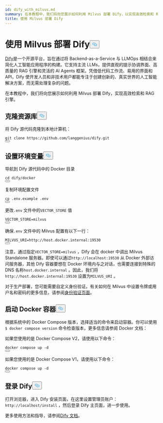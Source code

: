 ```yaml
---
id: dify_with_milvus.md
summary: 在本教程中，我们将向您展示如何利用 Milvus 部署 Dify，以实现高效检索和 RAG 引擎。
title: 使用 Milvus 部署 Dify
---
```

<h1 id="Deploying-Dify-with-Milvus" class="common-anchor-header">使用 Milvus 部署 Dify<button data-href="#Deploying-Dify-with-Milvus" class="anchor-icon" translate="no">
      <svg translate="no"
        aria-hidden="true"
        focusable="false"
        height="20"
        version="1.1"
        viewBox="0 0 16 16"
        width="16"
      >
        <path
          fill="#0092E4"
          fill-rule="evenodd"
          d="M4 9h1v1H4c-1.5 0-3-1.69-3-3.5S2.55 3 4 3h4c1.45 0 3 1.69 3 3.5 0 1.41-.91 2.72-2 3.25V8.59c.58-.45 1-1.27 1-2.09C10 5.22 8.98 4 8 4H4c-.98 0-2 1.22-2 2.5S3 9 4 9zm9-3h-1v1h1c1 0 2 1.22 2 2.5S13.98 12 13 12H9c-.98 0-2-1.22-2-2.5 0-.83.42-1.64 1-2.09V6.25c-1.09.53-2 1.84-2 3.25C6 11.31 7.55 13 9 13h4c1.45 0 3-1.69 3-3.5S14.5 6 13 6z"
        ></path>
      </svg>
    </button></h1><p><a href="https://dify.ai/">Dify</a>是一个开源平台，旨在通过将 Backend-as-a-Service 与 LLMOps 相结合来简化人工智能应用程序的构建。它支持主流 LLMs，提供直观的提示协调界面、高质量的 RAG 引擎和灵活的 AI Agents 框架。凭借低代码工作流、易用的界面和 API，Dify 使开发人员和非技术用户都能专注于创建创新的、真实世界的人工智能解决方案，而无需处理复杂的问题。</p>
<p>在本教程中，我们将向您展示如何利用 Milvus 部署 Dify，实现高效检索和 RAG 引擎。</p>
<h2 id="Clone-the-Repository" class="common-anchor-header">克隆资源库<button data-href="#Clone-the-Repository" class="anchor-icon" translate="no">
      <svg translate="no"
        aria-hidden="true"
        focusable="false"
        height="20"
        version="1.1"
        viewBox="0 0 16 16"
        width="16"
      >
        <path
          fill="#0092E4"
          fill-rule="evenodd"
          d="M4 9h1v1H4c-1.5 0-3-1.69-3-3.5S2.55 3 4 3h4c1.45 0 3 1.69 3 3.5 0 1.41-.91 2.72-2 3.25V8.59c.58-.45 1-1.27 1-2.09C10 5.22 8.98 4 8 4H4c-.98 0-2 1.22-2 2.5S3 9 4 9zm9-3h-1v1h1c1 0 2 1.22 2 2.5S13.98 12 13 12H9c-.98 0-2-1.22-2-2.5 0-.83.42-1.64 1-2.09V6.25c-1.09.53-2 1.84-2 3.25C6 11.31 7.55 13 9 13h4c1.45 0 3-1.69 3-3.5S14.5 6 13 6z"
        ></path>
      </svg>
    </button></h2><p>将 Dify 源代码克隆到本地计算机：</p>
<pre><code translate="no" class="language-shell">git clone https://github.com/langgenius/dify.git
<button class="copy-code-btn"></button></code></pre>
<h2 id="Set-the-Environment-Variables" class="common-anchor-header">设置环境变量<button data-href="#Set-the-Environment-Variables" class="anchor-icon" translate="no">
      <svg translate="no"
        aria-hidden="true"
        focusable="false"
        height="20"
        version="1.1"
        viewBox="0 0 16 16"
        width="16"
      >
        <path
          fill="#0092E4"
          fill-rule="evenodd"
          d="M4 9h1v1H4c-1.5 0-3-1.69-3-3.5S2.55 3 4 3h4c1.45 0 3 1.69 3 3.5 0 1.41-.91 2.72-2 3.25V8.59c.58-.45 1-1.27 1-2.09C10 5.22 8.98 4 8 4H4c-.98 0-2 1.22-2 2.5S3 9 4 9zm9-3h-1v1h1c1 0 2 1.22 2 2.5S13.98 12 13 12H9c-.98 0-2-1.22-2-2.5 0-.83.42-1.64 1-2.09V6.25c-1.09.53-2 1.84-2 3.25C6 11.31 7.55 13 9 13h4c1.45 0 3-1.69 3-3.5S14.5 6 13 6z"
        ></path>
      </svg>
    </button></h2><p>导航到 Dify 源代码中的 Docker 目录</p>
<pre><code translate="no" class="language-shell">cd dify/docker
<button class="copy-code-btn"></button></code></pre>
<p>复制环境配置文件</p>
<pre><code translate="no" class="language-shell">cp .env.example .env
<button class="copy-code-btn"></button></code></pre>
<p>更改<code translate="no">.env</code> 文件中的<code translate="no">VECTOR_STORE</code> 值</p>
<pre><code translate="no"><span class="hljs-attr">VECTOR_STORE</span>=milvus
<button class="copy-code-btn"></button></code></pre>
<p>确保<code translate="no">.env</code> 文件中的 Milvus 配置有以下一行：</p>
<pre><code translate="no"><span class="hljs-attr">MILVUS_URI</span>=http://host.docker.internal:<span class="hljs-number">19530</span>
<button class="copy-code-btn"></button></code></pre>
<p>注意，通过指定<code translate="no">VECTOR_STORE=milvus</code> ，Dify 会在 docker 中调出 Milvus Standalone 服务器。即使可以通过<code translate="no">http://localhost:19530</code> 从 Docker 外部访问服务器，其他 Dify 容器要想在 Docker 环境内与之对话，也需要连接到特殊的 DNS 名称<code translate="no">host.docker.internal</code> 。因此，我们将<code translate="no">http://host.docker.internal:19530</code> 设置为<code translate="no">MILVUS_URI</code> 。</p>
<p>对于生产部署，您可能需要自定义身份验证。有关如何在 Milvus 中设置令牌或用户名和密码的更多信息，请参阅<a href="https://milvus.io/docs/authenticate.md?tab=docker#Update-user-password">身份验证页面</a>。</p>
<h2 id="Start-the-Docker-Containers" class="common-anchor-header">启动 Docker 容器<button data-href="#Start-the-Docker-Containers" class="anchor-icon" translate="no">
      <svg translate="no"
        aria-hidden="true"
        focusable="false"
        height="20"
        version="1.1"
        viewBox="0 0 16 16"
        width="16"
      >
        <path
          fill="#0092E4"
          fill-rule="evenodd"
          d="M4 9h1v1H4c-1.5 0-3-1.69-3-3.5S2.55 3 4 3h4c1.45 0 3 1.69 3 3.5 0 1.41-.91 2.72-2 3.25V8.59c.58-.45 1-1.27 1-2.09C10 5.22 8.98 4 8 4H4c-.98 0-2 1.22-2 2.5S3 9 4 9zm9-3h-1v1h1c1 0 2 1.22 2 2.5S13.98 12 13 12H9c-.98 0-2-1.22-2-2.5 0-.83.42-1.64 1-2.09V6.25c-1.09.53-2 1.84-2 3.25C6 11.31 7.55 13 9 13h4c1.45 0 3-1.69 3-3.5S14.5 6 13 6z"
        ></path>
      </svg>
    </button></h2><p>根据系统中的 Docker Compose 版本，选择适当的命令来启动容器。你可以使用<code translate="no">$ docker compose version</code> 命令检查版本，更多信息请参阅 Docker 文档：</p>
<p>如果您使用的是 Docker Compose V2，请使用以下命令：</p>
<pre><code translate="no" class="language-shell">docker compose up -d
<button class="copy-code-btn"></button></code></pre>
<p>如果您使用的是 Docker Compose V1，请使用以下命令：</p>
<pre><code translate="no" class="language-shell">docker compose up -d
<button class="copy-code-btn"></button></code></pre>
<h2 id="Log-in-to-Dify" class="common-anchor-header">登录 Dify<button data-href="#Log-in-to-Dify" class="anchor-icon" translate="no">
      <svg translate="no"
        aria-hidden="true"
        focusable="false"
        height="20"
        version="1.1"
        viewBox="0 0 16 16"
        width="16"
      >
        <path
          fill="#0092E4"
          fill-rule="evenodd"
          d="M4 9h1v1H4c-1.5 0-3-1.69-3-3.5S2.55 3 4 3h4c1.45 0 3 1.69 3 3.5 0 1.41-.91 2.72-2 3.25V8.59c.58-.45 1-1.27 1-2.09C10 5.22 8.98 4 8 4H4c-.98 0-2 1.22-2 2.5S3 9 4 9zm9-3h-1v1h1c1 0 2 1.22 2 2.5S13.98 12 13 12H9c-.98 0-2-1.22-2-2.5 0-.83.42-1.64 1-2.09V6.25c-1.09.53-2 1.84-2 3.25C6 11.31 7.55 13 9 13h4c1.45 0 3-1.69 3-3.5S14.5 6 13 6z"
        ></path>
      </svg>
    </button></h2><p>打开浏览器，进入 Dify 安装页面，在这里设置管理员账户：<code translate="no">http://localhost/install</code> ，然后登录 Dify 主页面，进一步使用。</p>
<p>更多使用方法和指导，请参阅<a href="https://docs.dify.ai/">Dify 文档</a>。</p>
